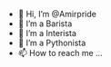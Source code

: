 - 👋 Hi, I’m @Amirpride
- 👀 I’m a Barista
- 🌱 I’m a Interista
- 💞️ I’m a Pythonista
- 📫 How to reach me ...

<!---
twitter
@Ashirazifard
--->
